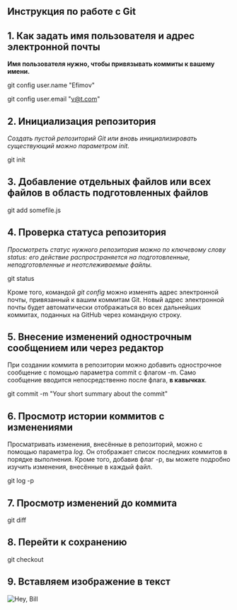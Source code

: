 ## Инструкция по работе с Git

## 1. Как задать имя пользователя и адрес электронной почты

**Имя пользователя нужно, чтобы привязывать коммиты к вашему имени.**

git config user.name "Efimov"

git config user.email "v@t.com"

## 2. Инициализация репозитория

*Создать пустой репозиторий Git или вновь инициализировать существующий можно параметром init.*

git init

## 3. Добавление отдельных файлов или всех файлов в область подготовленных файлов

git add somefile.js

## 4. Проверка статуса репозитория

*Просмотреть статус нужного репозитория можно по ключевому слову status: его действие распространяется на подготовленные, неподготовленные и неотслеживаемые файлы.*

git status

Кроме того, командой *git config* можно изменять адрес электронной почты, привязанный к вашим коммитам Git. Новый адрес электронной почты будет автоматически отображаться во всех дальнейших коммитах, поданных на GitHub через командную строку.

## 5. Внесение изменений однострочным сообщением или через редактор

При создании коммита в репозитории можно добавить однострочное сообщение с помощью параметра commit с флагом -m. Само сообщение вводится непосредственно после флага, **в кавычках**.

git commit -m "Your short summary about the commit"

## 6. Просмотр истории коммитов с изменениями

Просматривать изменения, внесённые в репозиторий, можно с помощью параметра *log*. Он отображает список последних коммитов в порядке выполнения. Кроме того, добавив флаг -p, вы можете подробно изучить изменения, внесённые в каждый файл.

git log -p

## 7. Просмотр изменений до коммита

git diff

## 8. Перейти к сохранению

git checkout

## 9. Вставляем изображение в текст

![Hey, Bill](cat1.jpg)

